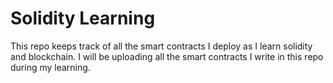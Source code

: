 # Solidity Learning 

This repo keeps track of all the smart contracts I deploy as I learn solidity and blockchain. I will be uploading all the smart contracts I write in this repo during my learning.
